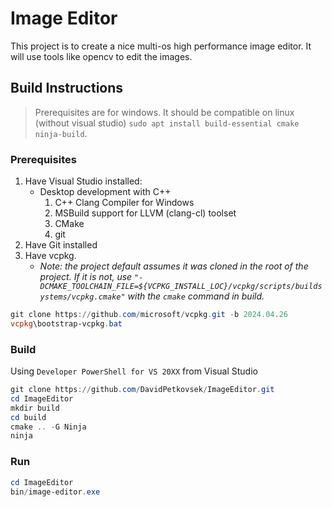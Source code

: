 # Image Editor

This project is to create a nice multi-os high performance image editor. It will use tools like opencv to edit the images.


## Build Instructions

> Prerequisites are for windows. It should be compatible on linux (without visual studio) `sudo apt install build-essential cmake ninja-build`.

### Prerequisites
1. Have Visual Studio installed:
    - Desktop development with C++
        1. C++ Clang Compiler for Windows
        2. MSBuild support for LLVM (clang-cl) toolset
        3. CMake
        4. git
2. Have Git installed
3. Have vcpkg.
    - *Note: the project default assumes it was cloned in the root of the project. If it is not, use `"-DCMAKE_TOOLCHAIN_FILE=${VCPKG_INSTALL_LOC}/vcpkg/scripts/buildsystems/vcpkg.cmake"` with the `cmake` command in build.*
```ps1
git clone https://github.com/microsoft/vcpkg.git -b 2024.04.26
vcpkg\bootstrap-vcpkg.bat
```

### Build

Using `Developer PowerShell for VS 20XX` from Visual Studio
```ps1
git clone https://github.com/DavidPetkovsek/ImageEditor.git
cd ImageEditor
mkdir build
cd build
cmake .. -G Ninja
ninja
```

### Run
```ps1
cd ImageEditor
bin/image-editor.exe
```
